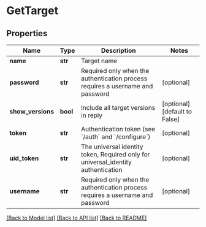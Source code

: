 # GetTarget

## Properties
Name | Type | Description | Notes
------------ | ------------- | ------------- | -------------
**name** | **str** | Target name | 
**password** | **str** | Required only when the authentication process requires a username and password | [optional] 
**show_versions** | **bool** | Include all target versions in reply | [optional] [default to False]
**token** | **str** | Authentication token (see &#x60;/auth&#x60; and &#x60;/configure&#x60;) | [optional] 
**uid_token** | **str** | The universal identity token, Required only for universal_identity authentication | [optional] 
**username** | **str** | Required only when the authentication process requires a username and password | [optional] 

[[Back to Model list]](../README.md#documentation-for-models) [[Back to API list]](../README.md#documentation-for-api-endpoints) [[Back to README]](../README.md)


